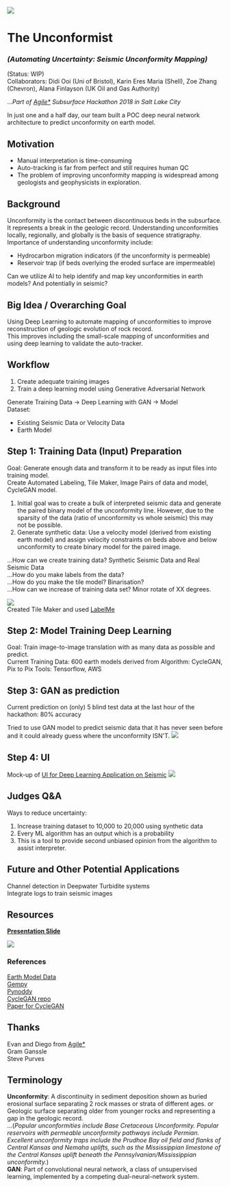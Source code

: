 ![](https://github.com/didiooi/UnconformityDetection/blob/master/misc/frontpage2.png)
# The Unconformist  
### *(Automating Uncertainty: Seismic Unconformity Mapping)*  
(Status: WIP)  
Collaborators: Didi Ooi (Uni of Bristol), Karin Eres Maria (Shell), Zoe Zhang (Chevron), Alana Finlayson (UK Oil and Gas Authority)  

...*Part of [Agile*](https://agilescientific.com) Subsurface Hackathon 2018 in Salt Lake City*  

In just one and a half day, our team built a POC deep neural network architecture to predict unconformity on earth model.  
  
## Motivation  
* Manual interpretation is time-consuming  
* Auto-tracking is far from perfect and still requires human QC  
* The problem of improving unconformity mapping is widespread among geologists and geophysicists in exploration.  
  
## Background  
Unconformity is the contact between discontinuous beds in the subsurface. It represents a break in the geologic record. Understanding unconformities locally, regionally, and globally is the basis of sequence stratigraphy. Importance of understanding unconformity include:  
* Hydrocarbon migration indicators (if the unconformity is permeable)  
* Reservoir trap (if beds overlying the eroded surface are impermeable)  

Can we utilize AI to help identify and map key unconformities in earth models? And potentially in seismic?  
  
## Big Idea / Overarching Goal  
Using Deep Learning to automate mapping of unconformities to improve reconstruction of geologic evolution of rock record.  
This improves including the small-scale mapping of unconformities and using deep learning to validate the auto-tracker.  
  
## Workflow  
1.	Create adequate training images    
2.	Train a deep learning model using Generative Adversarial Network    
  
Generate Training Data -> Deep Learning with GAN -> Model  
Dataset:    
-	Existing Seismic Data or Velocity Data  
-	Earth Model  
  
## Step 1: Training Data (Input) Preparation  
Goal: Generate enough data and transform it to be ready as input files into training model.  
Create Automated Labeling, Tile Maker, Image Pairs of data and model, CycleGAN model.  

1. Initial goal was to create a bulk of interpreted seismic data and generate the paired binary model of the unconformity line. However, due to the sparsity of the data (ratio of unconformity vs whole seismic) this may not be possible.  
2.	Generate synthetic data: Use a velocity model (derived from existing earth model) and assign velocity constraints on beds above and below unconformity to create binary model for the paired image.  
  
...How can we create training data? Synthetic Seismic Data and Real Seismic Data  
...How do you make labels from the data?  
...How do you make the tile model? Binarisation?  
...How can we increase of training data set? Minor rotate of XX degrees.  

![](https://github.com/didiooi/UnconformityDetection/blob/master/misc/Picture1.png)  
Created Tile Maker and used [LabelMe](https://github.com/wkentaro/labelme)

## Step 2: Model Training Deep Learning
Goal: Train image-to-image translation with as many data as possible and predict.  
Current Training Data: 600 earth models derived from 
Algorithm: CycleGAN, Pix to Pix
Tools: Tensorflow, AWS

  
## Step 3: GAN as prediction  
Current prediction on (only) 5 blind test data at the last hour of the hackathon: 80% accuracy 

Tried to use GAN model to predict seismic data that it has never seen before and it could already guess where the unconformity ISN'T.
![](https://github.com/didiooi/UnconformityDetection/blob/master/misc/cycleGAN.PNG)

## Step 4: UI
Mock-up of [UI for Deep Learning Application on Seismic](https://share.proto.io/9PV78C/)
![](https://github.com/didiooi/UnconformityDetection/blob/master/misc/Mock-up%20of%20data%20vis.JPG)

## Judges Q&A
Ways to reduce uncertainty:  
1. Increase training dataset to 10,000 to 20,000 using synthetic data  
2. Every ML algorithm has an output which is a probability  
3. This is a tool to provide second unbiased opinion from the algorithm to assist interpreter.   

## Future and Other Potential Applications
Channel detection in Deepwater Turbidite systems  
Integrate logs to train seismic images

## Resources
[**Presentation Slide**](https://docs.google.com/presentation/d/1vwxIKiREnsplgJSapd_Hqvakvf5Alu5WpRnMS_sSUIw/edit#slide=id.g3ab9f14b8d_0_0)  
  
![](https://github.com/didiooi/UnconformityDetection/blob/master/misc/Logo.png)  

### References
[Earth Model Data](https://github.com/gganssle/cseg-imXlate/tree/master/dat)  
[Gempy](https://github.com/cgre-aachen/gempy)   
[Pynoddy](https://github.com/flohorovicic/pynoddy)   
[CycleGAN repo](https://github.com/junyanz/pytorch-CycleGAN-and-pix2pix)  
[Paper for CycleGAN](https://arxiv.org/abs/1703.10593)  
    
##  Thanks  
Evan and Diego from [Agile*](https://agilescientific.com)  
Gram Ganssle  
Steve Purves  
  
## Terminology
**Unconformity**: A discontinuity in sediment deposition shown as buried erosional surface separating 2 rock masses or strata of different ages. or Geologic surface separating older from younger rocks and representing a gap in the geologic record.  
...(*Popular unconformities include Base Cretaceous Unconformity. Popular reservoirs with permeable unconformity pathways include Permian. Excellent unconformity traps include the Prudhoe Bay oil field and flanks of Central Kansas and Nemaha uplifts, such as the Mississippian limestone of the Central Kansas uplift beneath the Pennsylvanian/Mississippian unconformity.*)  
**GAN**: Part of convolutional neural network, a class of unsupervised learning, implemented by a competing dual-neural-network system.  
